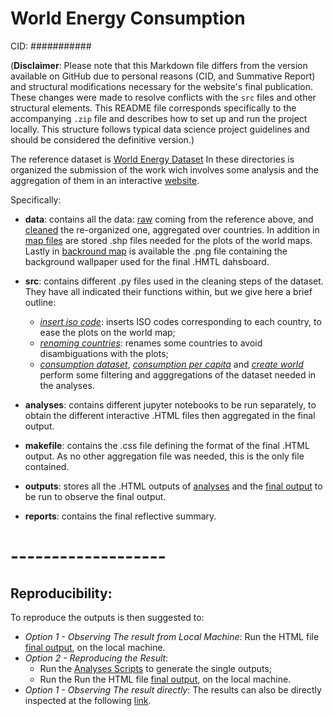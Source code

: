 # World Energy Consumption

CID: ###########



(**Disclaimer**: Please note that this Markdown file differs from the version available on GitHub due to personal reasons (CID, and Summative Report) and structural modifications necessary for the website's final publication. These changes were made to resolve conflicts with the `src` files and other structural elements. This README file corresponds specifically to the accompanying `.zip` file and describes how to set up and run the project locally. This structure follows typical data science project guidelines and should be considered the definitive version.)

The reference dataset is [World Energy Dataset](https://github.com/owid/energy-data)
In these directories is organized the submission of the work wich involves some analysis and the aggregation of them in an interactive [website](https://mariamorandini.github.io/world-energy-consumption-/). 

Specifically:
- **data**: contains all the data: [raw](./data/raw) coming from the reference above, and [cleaned](./data/derived) the re-organized one, aggregated over countries. In addition in [map files](.data/ne_10m_admin_0_countries) are stored .shp files needed for the plots of the world maps. Lastly in [backround map](./data/MAP.png) is available the .png file containing the background wallpaper used for the final .HMTL dahsboard.

- **src**: contains different .py files used in the cleaning steps of the dataset. They have all indicated their functions within, but we give here a brief outline: 
    - [*insert iso code*](./src/preprocessing/consumptions_dataset.py): inserts ISO codes corresponding to each country, to ease the plots on the world map;
    - [*renaming countries*](./src/preprocessing/renaming_countries.py): renames some countries to avoid disambiguations with the plots; 
    - [*consumption dataset*](./src/preprocessing/consumptions_dataset.py), [*consumption per capita*](./src/preprocessing/consumptions_per_capita.py) and [*create world*](./src/preprocessing/create_world_df.py) perform some filtering and agggregations of the dataset needed in the analyses. 

- **analyses**: contains different jupyter notebooks to be run separately, to obtain the different  interactive .HTML files then aggregated in the final output. 
- **makefile**: contains the .css file defining the format of the final .HTML output. As no other aggregation file was needed, this is the only file contained. 
- **outputs**: stores all the .HTML outputs of [analyses](./analyses) and the [final output](./outputs/index.html) to be run to observe the final output. 
- **reports**: contains the final reflective summary. 

# -------------------
## Reproducibility: 

To reproduce the outputs is then suggested to: 
- *Option 1 - Observing The result from Local Machine*:  Run the HTML file [final output](./outputs/index.html), on the local machine. 
- *Option 2 - Reproducing the Result*: 
    - Run the [Analyses Scripts](./analyses) to generate the single outputs;
    - Run the Run the HTML file [final output](./outputs/index.html), on the local machine. 
- *Option 1 - Observing The result directly*:  The results can also be directly inspected at the following [link](https://mariamorandini.github.io/world-energy-consumption-/).
